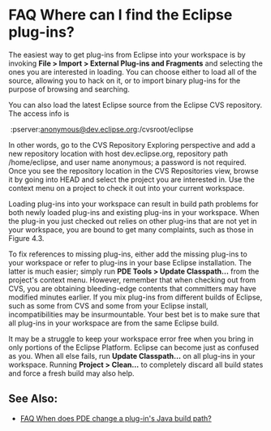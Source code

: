 

FAQ Where can I find the Eclipse plug-ins?
==========================================

The easiest way to get plug-ins from Eclipse into your workspace is by invoking **File > Import > External Plug-ins and Fragments** and selecting the ones you are interested in loading. You can choose either to load all of the source, allowing you to hack on it, or to import binary plug-ins for the purpose of browsing and searching.

You can also load the latest Eclipse source from the Eclipse CVS repository. The access info is

    :pserver:anonymous@dev.eclipse.org:/cvsroot/eclipse

In other words, go to the CVS Repository Exploring perspective and add a new repository location with host dev.eclipse.org, repository path /home/eclipse, and user name anonymous; a password is not required. Once you see the repository location in the CVS Repositories view, browse it by going into HEAD and select the project you are interested in. Use the context menu on a project to check it out into your current workspace.

Loading plug-ins into your workspace can result in build path problems for both newly loaded plug-ins and existing plug-ins in your workspace. When the plug-in you just checked out relies on other plug-ins that are not yet in your workspace, you are bound to get many complaints, such as those in Figure 4.3.

To fix references to missing plug-ins, either add the missing plug-ins to your workspace or refer to plug-ins in your base Eclipse installation. The latter is much easier; simply run **PDE Tools > Update Classpath...** from the project's context menu. However, remember that when checking out from CVS, you are obtaining bleeding-edge contents that committers may have modified minutes earlier. If you mix plug-ins from different builds of Eclipse, such as some from CVS and some from your Eclipse install, incompatibilities may be insurmountable. Your best bet is to make sure that all plug-ins in your workspace are from the same Eclipse build.

It may be a struggle to keep your workspace error free when you bring in only portions of the Eclipse Platform. Eclipse can become just as confused as you. When all else fails, run **Update Classpath...** on all plug-ins in your workspace. Running **Project > Clean...** to completely discard all build states and force a fresh build may also help.

See Also:
---------

*   [FAQ When does PDE change a plug-in's Java build path?](./FAQ_When_does_PDE_change_a_plug-ins_Java_build_path.md "FAQ When does PDE change a plug-in's Java build path?")

